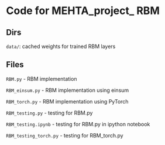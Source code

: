 # Code for MEHTA_project_ RBM

## Dirs

`data/`: cached weights for trained RBM layers


## Files

`RBM.py` - RBM implementation

`RBM_einsum.py` - RBM implementation using einsum

`RBM_torch.py` - RBM implementation using PyTorch

`RBM_testing.py` - testing for RBM.py

`RBM_testing.ipynb` - testing for RBM.py in ipython notebook

`RBM_testing_torch.py` - testing for RBM_torch.py


